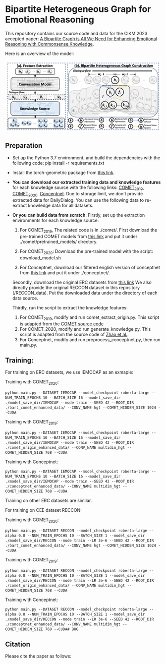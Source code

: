 # Bipartite Heterogeneous Graph for Emotional Reasoning

This repository contains our source code and data for the CIKM 2023 accepted
paper: [A Bipartite Graph is All We Need for Enhancing Emotional Reasoning with
Commonsense Knowledge](https://arxiv.org/abs/2308.04811).

Here is an overview of the model:

![Image text](https://github.com/SteveKGYang/BHG/blob/main/BHG_model.png)


## Preparation

* Set up the Python 3.7 environment, and build the dependencies with the following code:
pip install -r requirements.txt

* Install the torch-geometric package from [this link](https://pytorch-geometric.readthedocs.io/en/latest/).

* **You can download our extracted training data and knowledge features**
for each knowledge source with the following links: [COMET<sub>2019</sub>](https://drive.google.com/file/d/12EiLPGu6gheQs2wZq-ifux1DAgensgfg/view?usp=sharing),
[COMET<sub>2020</sub>](https://drive.google.com/file/d/1cAQ3zk-fVrlWI7o1ACX5B758bsyzIxWA/view?usp=sharing),
[Conceptnet](https://drive.google.com/file/d/1vrd1TI4utbgAWoXTtR_hsj3rO3rGzdKd/view?usp=sharing).
Due to storage limit, we don't provide extracted data for DailyDialog. You can use the
following data to re-extract knowledge data for all datasets.

* **Or you can build data from scratch**. Firstly, set up the extraction environments for each knowledge source.

   1. For COMET<sub>2019</sub>, The related code is in ./comet/. First download the pre-trained COMET models from
      [this link](https://drive.google.com/open?id=1FccEsYPUHnjzmX-Y5vjCBeyRt1pLo8FB)
      and put it under ./comet/pretrained_models/ directory.
   
   2. For COMET<sub>2020</sub>: Download the pre-trained model with the script: download_model.sh
   
   3. For Conceptnet, download our filtered english version of conceptnet 
      from [this link](https://drive.google.com/file/d/1i87UQLm3FZilp9J2CfqJLPGl3sJQ79v4/view?usp=sharing) and put it under
      ./conceptnet/.

   Secondly, download the original ERC datasets from 
   [this link](https://drive.google.com/file/d/1b_ihQYKTAsO67I5LULMbMFBrDgat8bQN/view?usp=sharing)
   We also directly provide the original RECCON dataset in this repository (/RECCON_data).
   Put the downloaded data under the directory of each data source.

   Thirdly, run the script to extract the knowledge features:
   1. For COMET<sub>2019</sub>, modify and run comet_extract_origin.py. This script is adapted from
   the [COMET source code](https://github.com/atcbosselut/comet-commonsense/tree/master)
   2. For COMET_2020, modify and run generate_knowledge.py. This script is adapted from the
   source code of [Zhao et al.](https://github.com/circle-hit/KBCIN).
   3. For Conceptnet, modify and run preprocess_conceptnet.py, then run main.py.

## Training:

For training on ERC datasets, we use IEMOCAP as an exmaple:

Training with COMET<sub>2020</sub>:
```
python main.py --DATASET IEMOCAP --model_checkpoint roberta-large --NUM_TRAIN_EPOCHS 10 --BATCH_SIZE 16 --model_save_dir ./model_save_dir/IEMOCAP --mode train --SEED 42 --ROOT_DIR ./bart_comet_enhanced_data/ --CONV_NAME hgt --COMET_HIDDEN_SIZE 1024 --CUDA
```
Training with COMET<sub>2019</sub>:
```
python main.py --DATASET IEMOCAP --model_checkpoint roberta-large --NUM_TRAIN_EPOCHS 10 --BATCH_SIZE 16 --model_save_dir ./model_save_dir/IEMOCAP --mode train --SEED 42 --ROOT_DIR ./comet_origin_enhanced_data/ --CONV_NAME multidim_hgt --COMET_HIDDEN_SIZE 768 --CUDA
```
Training with Conceptnet:
```
python main.py --DATASET IEMOCAP --model_checkpoint roberta-large --NUM_TRAIN_EPOCHS 10 --BATCH_SIZE 16 --model_save_dir ./model_save_dir/IEMOCAP --mode train --SEED 42 --ROOT_DIR ./conceptnet_enhanced_data/ --CONV_NAME multidim_hgt --COMET_HIDDEN_SIZE 768 --CUDA
```

Training on other ERC datasets are similar.


For training on CEE dataset RECCON:

Training with COMET<sub>2020</sub>:
```
python main.py --DATASET RECCON --model_checkpoint roberta-large --alpha 0.8 --NUM_TRAIN_EPOCHS 10 --BATCH_SIZE 1 --model_save_dir ./model_save_dir/RECCON --mode train --LR 3e-6 --SEED 42 --ROOT_DIR ./bart_comet_enhanced_data/ --CONV_NAME hgt --COMET_HIDDEN_SIZE 1024 --CUDA
```
Training with COMET<sub>2019</sub>:
```
python main.py --DATASET RECCON --model_checkpoint roberta-large --alpha 0.8 --NUM_TRAIN_EPOCHS 10 --BATCH_SIZE 1 --model_save_dir ./model_save_dir/RECCON --mode train --LR 3e-6 --SEED 42 --ROOT_DIR ./comet_origin_enhanced_data/ --CONV_NAME multidim_hgt --COMET_HIDDEN_SIZE 768 --CUDA
```
Training with Conceptnet:
```
python main.py --DATASET RECCON --model_checkpoint roberta-large --alpha 0.8 --NUM_TRAIN_EPOCHS 10 --BATCH_SIZE 1 --model_save_dir ./model_save_dir/RECCON --mode train --LR 3e-6 --SEED 42 --ROOT_DIR ./conceptnet_enhanced_data/ --CONV_NAME multidim_hgt --COMET_HIDDEN_SIZE 768 --CUDA# BHG
```

## Citation

Please cite the paper as follows:
